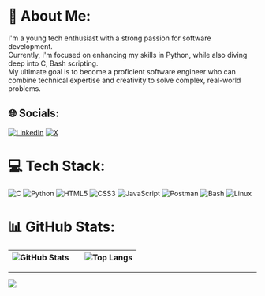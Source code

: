 # 💫 About Me:
I'm a young tech enthusiast with a strong passion for software development.  
Currently, I'm focused on enhancing my skills in Python, while also diving deep into C, Bash scripting.  
My ultimate goal is to become a proficient software engineer who can combine technical expertise and creativity to solve complex, real-world problems.

## 🌐 Socials:
[![LinkedIn](https://img.shields.io/badge/LinkedIn-%230077B5.svg?logo=linkedin&logoColor=white)](https://www.linkedin.com/in/sadatnazarli/) 
[![X](https://img.shields.io/badge/X-%231DA1F2.svg?logo=x&logoColor=white)](https://x.com/sadatnazarli)

# 💻 Tech Stack:
![C](https://img.shields.io/badge/c-%2300599C.svg?style=for-the-badge&logo=c&logoColor=white) 
![Python](https://img.shields.io/badge/python-3670A0?style=for-the-badge&logo=python&logoColor=ffdd54)
![HTML5](https://img.shields.io/badge/html5-%23E34F26.svg?style=for-the-badge&logo=html5&logoColor=white) 
![CSS3](https://img.shields.io/badge/css3-%231572B6.svg?style=for-the-badge&logo=css3&logoColor=white) 
![JavaScript](https://img.shields.io/badge/javascript-%23323330.svg?style=for-the-badge&logo=javascript&logoColor=%23F7DF1E) 
![Postman](https://img.shields.io/badge/Postman-FF6C37?style=for-the-badge&logo=postman&logoColor=white)
![Bash](https://img.shields.io/badge/bash-%23121011.svg?style=for-the-badge&logo=gnu-bash&logoColor=white)
![Linux](https://img.shields.io/badge/Linux-FCC624?style=for-the-badge&logo=linux&logoColor=black)

# 📊 GitHub Stats:
| ![GitHub Stats](https://github-readme-stats.vercel.app/api?username=sadatnazarli&theme=tokyonight&hide_border=true&include_all_commits=true&count_private=true) |  | ![Top Langs](https://github-readme-stats.vercel.app/api/top-langs/?username=sadatnazarli&theme=tokyonight&hide_border=true&include_all_commits=true&count_private=true&layout=compact) |
|------------------------|----------------|---------------------|

---
[![](https://visitcount.itsvg.in/api?id=sadatnazarli&icon=6&color=0)](https://visitcount.itsvg.in)

